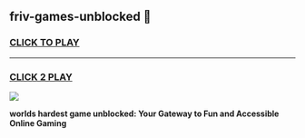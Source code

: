 
## friv-games-unblocked 👋
<h3>
<a href="https://premium.freeplayer.one?title=friv-games-unblocked&ref=14F">CLICK TO PLAY</a></h3>
<hr>

<h3>
<a href="https://premium.freeplayer.one?title=friv-games-unblocked&ref=14F">CLICK 2 PLAY</a>
  
</h3>

<a href="https://premium.freeplayer.one?title=friv-games-unblocked&ref=12F/"><img src="https://clearcache.store/games.png"></a>


**worlds hardest game unblocked: Your Gateway to Fun and Accessible Online Gaming**
